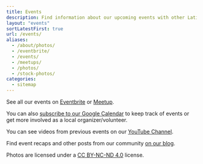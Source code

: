 ```yaml
---
title: Events
description: Find information about our upcoming events with other Latinx in Tech.
layout: "events"
sortLatestFirst: true
url: /events/
aliases:
  - /about/photos/
  - /eventbrite/
  - /events/
  - /meetups/
  - /photos/
  - /stock-photos/
categories:
  - sitemap
---
```


See all our events on [Eventbrite](https://techqueria.eventbrite.com) or [Meetup](https://meetup.com/techqueria/).

You can also [subscribe to our Google Calendar](https://calendar.google.com/calendar/embed?src=dvidsilva.com_eieh0fli3i3nheb8j8naav4tco%40group.calendar.google.com&ctz=America%2FLos_Angeles) to keep track of events or get more involved as a local organizer/volunteer.

You can see videos from previous events on our [YouTube Channel](https://www.youtube.com/channel/UCUhXR0BOgyqrS1E_Sr4PVjQ).

Find event recaps and other posts from our community [on our blog](/blog/).

Photos are licensed under a [CC BY-NC-ND 4.0](https://creativecommons.org/licenses/by-nc-nd/4.0/) license.
